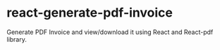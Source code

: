 # react-generate-pdf-invoice
Generate PDF Invoice and view/download it using React and React-pdf library.
